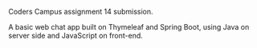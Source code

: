 Coders Campus assignment 14 submission. 

A basic web chat app built on Thymeleaf and Spring Boot, using Java on server side and JavaScript on front-end.
